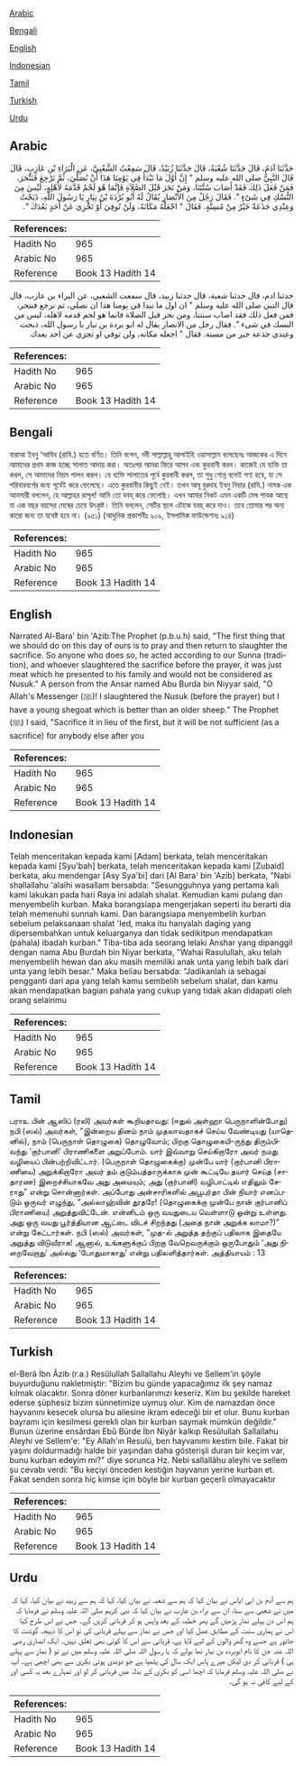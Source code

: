 [Arabic](#arabic)

[Bengali](#bengali)

[English](#english)

[Indonesian](#indonesian)

[Tamil](#tamil)

[Turkish](#turkish)

[Urdu](#urdu)

## Arabic


<div dir="rtl" lang="ar" style={{fontSize:'larger',backgroundColor:'#f8f9fa',padding:20}}>
حَدَّثَنَا آدَمُ، قَالَ حَدَّثَنَا شُعْبَةُ، قَالَ حَدَّثَنَا زُبَيْدٌ، قَالَ سَمِعْتُ الشَّعْبِيَّ، عَنِ الْبَرَاءِ بْنِ عَازِبٍ، قَالَ قَالَ النَّبِيُّ صلى الله عليه وسلم ‏"‏ إِنَّ أَوَّلَ مَا نَبْدَأُ فِي يَوْمِنَا هَذَا أَنْ نُصَلِّيَ، ثُمَّ نَرْجِعَ فَنَنْحَرَ، فَمَنْ فَعَلَ ذَلِكَ فَقَدْ أَصَابَ سُنَّتَنَا، وَمَنْ نَحَرَ قَبْلَ الصَّلاَةِ فَإِنَّمَا هُوَ لَحْمٌ قَدَّمَهُ لأَهْلِهِ، لَيْسَ مِنَ النُّسْكِ فِي شَىْءٍ ‏"‏‏.‏ فَقَالَ رَجُلٌ مِنَ الأَنْصَارِ يُقَالُ لَهُ أَبُو بُرْدَةَ بْنُ نِيَارٍ يَا رَسُولَ اللَّهِ، ذَبَحْتُ وَعِنْدِي جَذَعَةٌ خَيْرٌ مِنْ مُسِنَّةٍ‏.‏ فَقَالَ ‏"‏ اجْعَلْهُ مَكَانَهُ، وَلَنْ تُوفِيَ أَوْ تَجْزِيَ عَنْ أَحَدٍ بَعْدَكَ ‏"‏‏.‏
</div>
<div style={{backgroundColor:'#f8f9fa',padding:20, marginBottom: 10}}><table> <thead> <tr> <th>References:</th> <th></th> </tr> </thead> <tbody><tr><td>Hadith No</td><td>965</td></tr><tr><td>Arabic No</td><td>965</td></tr><tr><td>Reference</td><td>Book 13 Hadith 14</td></tr></tbody></table></div>


<div dir="rtl" lang="ar" style={{fontSize:'larger',backgroundColor:'#f8f9fa',padding:20}}>
حدثنا ادم، قال حدثنا شعبة، قال حدثنا زبيد، قال سمعت الشعبي، عن البراء بن عازب، قال قال النبي صلى الله عليه وسلم " ان اول ما نبدا في يومنا هذا ان نصلي، ثم نرجع فننحر، فمن فعل ذلك فقد اصاب سنتنا، ومن نحر قبل الصلاة فانما هو لحم قدمه لاهله، ليس من النسك في شىء ". فقال رجل من الانصار يقال له ابو بردة بن نيار يا رسول الله، ذبحت وعندي جذعة خير من مسنة. فقال " اجعله مكانه، ولن توفي او تجزي عن احد بعدك
</div>
<div style={{backgroundColor:'#f8f9fa',padding:20, marginBottom: 10}}><table> <thead> <tr> <th>References:</th> <th></th> </tr> </thead> <tbody><tr><td>Hadith No</td><td>965</td></tr><tr><td>Arabic No</td><td>965</td></tr><tr><td>Reference</td><td>Book 13 Hadith 14</td></tr></tbody></table></div>

## Bengali


<div dir="ltr" lang="bn" style={{fontSize:'larger',backgroundColor:'#f8f9fa',padding:20}}>
বারাআ ইবনু ‘আযিব (রাযি.) হতে বর্ণিত। তিনি বলেন, নবী সাল্লাল্লাহু আলাইহি ওয়াসাল্লাম বলেছেনঃ আজকের এ দিনে আমাদের প্রথম কাজ হচ্ছে সালাত আদায় করা। অতঃপর আমরা ফিরে আসব এবং কুরবানী করব। কাজেই যে ব্যক্তি তা করল, সে আমাদের নিয়ম পালন করল। যে ব্যক্তি সালাতের পূর্বে কুরবানী করল, তা শুধু গোশ্ত বলেই গণ্য হবে, যা সে পরিবারবর্গের জন্য পূর্বেই করে ফেলেছে। এতে কুরবানীর কিছুই নেই। তখন আবূ বুরদাহ ইবনু নিয়ার (রাযি.) নামক এক আনসারী বললেন, হে আল্লাহর রাসূল! আমি তো যবহ্ করে ফেলেছি। এখন আমার নিকট এমন একটি মেষ শাবক আছে যা এক বছর বয়সের মেষের চেয়ে উৎকৃষ্ট। তিনি বললেন, সেটির স্থলে এটাকে যবহ্ করে দাও। তবে তোমার পর অন্য কারো জন্য তা যথেষ্ট হবে না। (৯৫১) (আধুনিক প্রকাশনীঃ ৯০৯, ইসলামিক ফাউন্ডেশনঃ ৯১৪)
</div>
<div style={{backgroundColor:'#f8f9fa',padding:20, marginBottom: 10}}><table> <thead> <tr> <th>References:</th> <th></th> </tr> </thead> <tbody><tr><td>Hadith No</td><td>965</td></tr><tr><td>Arabic No</td><td>965</td></tr><tr><td>Reference</td><td>Book 13 Hadith 14</td></tr></tbody></table></div>

## English


<div dir="ltr" lang="en" style={{fontSize:'larger',backgroundColor:'#f8f9fa',padding:20}}>
Narrated Al-Bara' bin 'Azib:The Prophet (p.b.u.h) said, "The first thing that we should do on this day of ours is to pray and then return to slaughter the sacrifice. So anyone who does so, he acted according to our Sunna (tradition), and whoever slaughtered the sacrifice before the prayer, it was just meat which he presented to his family and would not be considered as Nusuk." A person from the Ansar named Abu Burda bin Niyyar said, "O Allah's Messenger (ﷺ)! I slaughtered the Nusuk (before the prayer) but I have a young shegoat which is better than an older sheep." The Prophet (ﷺ) I said, "Sacrifice it in lieu of the first, but it will be not sufficient (as a sacrifice) for anybody else after you
</div>
<div style={{backgroundColor:'#f8f9fa',padding:20, marginBottom: 10}}><table> <thead> <tr> <th>References:</th> <th></th> </tr> </thead> <tbody><tr><td>Hadith No</td><td>965</td></tr><tr><td>Arabic No</td><td>965</td></tr><tr><td>Reference</td><td>Book 13 Hadith 14</td></tr></tbody></table></div>

## Indonesian


<div dir="ltr" lang="id" style={{fontSize:'larger',backgroundColor:'#f8f9fa',padding:20}}>
Telah menceritakan kepada kami [Adam] berkata, telah menceritakan kepada kami [Syu'bah] berkata, telah menceritakan kepada kami [Zubaid] berkata, aku mendengar [Asy Sya'bi] dari [Al Bara' bin 'Azib] berkata, "Nabi shallallahu 'alaihi wasallam bersabda: "Sesungguhnya yang pertama kali kami lakukan pada hari Raya ini adalah shalat. Kemudian kami pulang dan menyembelih kurban. Maka barangsiapa mengerjakan seperti itu berarti dia telah memenuhi sunnah kami. Dan barangsiapa menyembelih kurban sebelum pelaksanaan shalat 'Ied, maka itu hanyalah daging yang dipersembahkan untuk keluarganya dan tidak sedikitpun mendapatkan (pahala) ibadah kurban." Tiba-tiba ada seorang lelaki Anshar yang dipanggil dengan nama Abu Burdah bin Niyar berkata, "Wahai Rasulullah, aku telah menyembelih hewan dan aku masih memiliki anak unta yang lebih baik dari unta yang lebih besar." Maka beliau bersabda: "Jadikanlah ia sebagai pengganti dari apa yang telah kamu sembelih sebelum shalat, dan kamu akan mendapatkan bagian pahala yang cukup yang tidak akan didapati oleh orang selainmu
</div>
<div style={{backgroundColor:'#f8f9fa',padding:20, marginBottom: 10}}><table> <thead> <tr> <th>References:</th> <th></th> </tr> </thead> <tbody><tr><td>Hadith No</td><td>965</td></tr><tr><td>Arabic No</td><td>965</td></tr><tr><td>Reference</td><td>Book 13 Hadith 14</td></tr></tbody></table></div>

## Tamil


<div dir="ltr" lang="ta" style={{fontSize:'larger',backgroundColor:'#f8f9fa',padding:20}}>
பராஉ பின் ஆஸிப் (ரலி) அவர்கள் கூறியதாவது: (ஈதுல் அள்ஹா பெருநாளின்போது) நபி (ஸல்) அவர்கள், “இன்றைய தினம் நாம் முதலாவதாகச் செய்ய வேண்டியது (யாதெனில்), நாம் (பெருநாள் தொழுகை) தொழுவோம்; பிறகு தொழுகையி-ருந்து திரும்பிவந்து ‘குர்பானி’ பிராணிகளை அறுப்போம். யார் இவ்வாறு செய்கிறாரோ அவர் நமது வழியைப் பின்பற்றிவிட்டார். (பெருநாள் தொழுகைக்கு) முன்பே யார் (குர்பானி பிராணியை) அறுக்கிறாரோ அவர் தம் குடும்பத்தாருக்காக முன் கூட்டியே தயார் செய்த (சாதாரண) இறைச்சியாகவே அது அமையும்; அது (குர்பானி) வழிபாட்டில் எதிலும் சேராது” என்று சொன்னார்கள். அப்போது அன்சாரிகளில் அபூபுர்தா பின் நியார் எனப்படும் ஒருவர் எழுந்து, “அல்லாஹ்வின் தூதரே! (தொழுகைக்கு முன்பே நான் குர்பானிப் பிராணியை) அறுத்துவிட்டேன். என்னிடம் ஒரு வயதுடைய வெள்ளாடு ஒன்று உள்ளது. அது ஒரு வயது பூர்த்தியான ஆட்டை விடச் சிறந்தது (அதை நான் அறுக்க லாமா?)” என்று கேட்டார்கள். நபி (ஸல்) அவர்கள், “முத-ல் அறுத்த தற்குப் பதிலாக இதையே அறுத்து விடுவீராக! ஆனால், உங்களுக்குப் பிறகு வேறெவருக்கும் ஒருபோதும் ‘அது நிறைவேறாது’ அல்லது ‘போதுமாகாது’ என்று பதிலளித்தார்கள். அத்தியாயம் : 13
</div>
<div style={{backgroundColor:'#f8f9fa',padding:20, marginBottom: 10}}><table> <thead> <tr> <th>References:</th> <th></th> </tr> </thead> <tbody><tr><td>Hadith No</td><td>965</td></tr><tr><td>Arabic No</td><td>965</td></tr><tr><td>Reference</td><td>Book 13 Hadith 14</td></tr></tbody></table></div>

## Turkish


<div dir="ltr" lang="tr" style={{fontSize:'larger',backgroundColor:'#f8f9fa',padding:20}}>
el-Berâ İbn Âzib (r.a.) Resûlullah Sallallahu Aleyhi ve Sellem'in şöyle buyurduğunu nakletmiştir: "Bizim bu günde yapacağımız ilk şey namaz kılmak olacaktır. Sonra döner kurbanlarımızı keseriz. Kim bu şekilde hareket ederse şüphesiz bizim sünnetimize uymuş olur. Kim de namazdan önce hayvanını kesecek olursa bu ailesine ikram edeceği bir et olur. Bunu kurban bayramı için kesilmesi gerekli olan bir kurban saymak mümkün değildir." Bunun üzerine ensârdan Ebû Bürde İbn Niyâr kalkıp Resûlullah Sallallahu Aleyhi ve Sellem'e: "Ey Allah'ın Resulü, ben hayvanımı kestim bile. Fakat bir yaşını doldurmadığı halde bir yaşından daha gösterişli duran bir keçim var, bunu kurban edeyim mi?" diye sorunca Hz. Nebi sallallâhu aleyhi ve sellem şu cevabı verdi: "Bu keçiyi önceden kestiğin hayvanın yerine kurban et. Fakat senden sonra hiç kimse için böyle bir kurban geçerli olmayacaktır
</div>
<div style={{backgroundColor:'#f8f9fa',padding:20, marginBottom: 10}}><table> <thead> <tr> <th>References:</th> <th></th> </tr> </thead> <tbody><tr><td>Hadith No</td><td>965</td></tr><tr><td>Arabic No</td><td>965</td></tr><tr><td>Reference</td><td>Book 13 Hadith 14</td></tr></tbody></table></div>

## Urdu


<div dir="rtl" lang="ur" style={{fontSize:'larger',backgroundColor:'#f8f9fa',padding:20}}>
ہم سے آدم بن ابی ایاس نے بیان کیا کہ ہم سے شعبہ نے بیان کیا، کہا کہ ہم سے زبید نے بیان کیا، کہا کہ میں نے شعبی سے سنا، ان سے براء بن عازب نے بیان کیا کہ نبی کریم صلی اللہ علیہ وسلم نے فرمایا کہ ہم اس دن پہلے نماز پڑھیں گے پھر خطبہ کے بعد واپس ہو کر قربانی کریں گے۔ جس نے اس طرح کیا اس نے ہماری سنت کے مطابق عمل کیا اور جس نے نماز سے پہلے قربانی کی تو اس کا ذبیحہ گوشت کا جانور ہے جسے وہ گھر والوں کے لیے لایا ہے، قربانی سے اس کا کوئی بھی تعلق نہیں۔ ایک انصاری رضی اللہ عنہ جن کا نام ابوبردہ بن نیار تھا بولے کہ یا رسول اللہ صلی اللہ علیہ وسلم میں نے تو ( نماز سے پہلے ہی ) قربانی کر دی لیکن میرے پاس ایک سال کی پٹھیا ہے جو دوندی ہوئی بکری سے بھی اچھی ہے۔ آپ نے صلی اللہ علیہ وسلم فرمایا کہ اچھا اسی کو بکری کے بدلہ میں قربانی کر لو اور تمہارے بعد یہ کسی اور کے لیے کافی نہ ہو گی۔
</div>
<div style={{backgroundColor:'#f8f9fa',padding:20, marginBottom: 10}}><table> <thead> <tr> <th>References:</th> <th></th> </tr> </thead> <tbody><tr><td>Hadith No</td><td>965</td></tr><tr><td>Arabic No</td><td>965</td></tr><tr><td>Reference</td><td>Book 13 Hadith 14</td></tr></tbody></table></div>